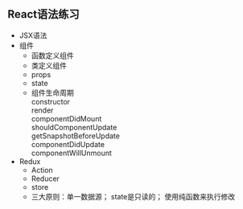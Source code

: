 ## React语法练习  
- JSX语法  
- 组件  
  - 函数定义组件  
  - 类定义组件  
  - props  
  - state  
  - 组件生命周期  
constructor  
render  
componentDidMount  
shouldComponentUpdate  
getSnapshotBeforeUpdate  
componentDidUpdate  
componentWillUnmount  
- Redux    
  - Action  
  - Reducer  
  - store  
  - 三大原则：单一数据源； state是只读的； 使用纯函数来执行修改
